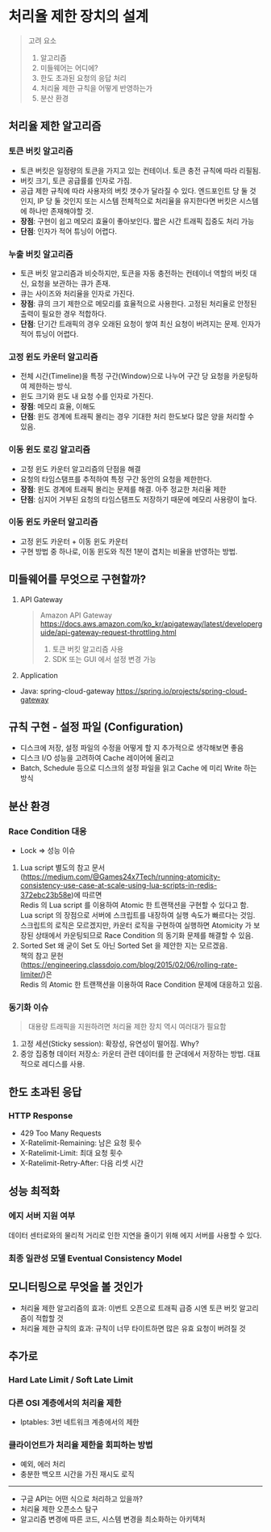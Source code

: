 # 처리율 제한 장치의 설계
> 고려 요소
> 1. 알고리즘
> 2. 미들웨어는 어디에?
> 3. 한도 초과된 요청의 응답 처리
> 4. 처리율 제한 규칙을 어떻게 반영하는가
> 5. 분산 환경

## 처리율 제한 알고리즘
### 토큰 버킷 알고리즘
- 토큰 버킷은 일정량의 토큰을 가지고 있는 컨테이너. 토큰 충전 규칙에 따라 리필됨.
- 버킷 크기, 토큰 공급률를 인자로 가짐.
- 공급 제한 규칙에 따라 사용자의 버킷 갯수가 달라질 수 있다. 
  엔드포인트 당 둘 것인지, IP 당 둘 것인지 또는 시스템 전체적으로 처리율을 유지한다면 버킷은 시스템에 하나만 존재해야할 것.
- **장점**: 구현이 쉽고 메모리 효율이 좋아보인다. 짧은 시간 트래픽 집중도 처리 가능
- **단점**: 인자가 적어 튜닝이 어렵다.

### 누출 버킷 알고리즘
- 토큰 버킷 알고리즘과 비슷하지만, 토큰을 자동 충전하는 컨테이너 역할의 버킷 대신, 요청을 보관하는 큐가 존재.
- 큐는 사이즈와 처리율을 인자로 가진다.
- **장점**: 큐의 크기 제한으로 메모리를 효율적으로 사용한다. 고정된 처리율로 안정된 출력이 필요한 경우 적합하다.
- **단점**: 단기간 트래픽의 경우 오래된 요청이 쌓여 최신 요청이 버려지는 문제. 인자가 적어 튜닝이 어렵다.

### 고정 윈도 카운터 알고리즘
- 전체 시간(Timeline)을 특정 구간(Window)으로 나누어 구간 당 요청을 카운팅하여 제한하는 방식.
- 윈도 크기와 윈도 내 요청 수를 인자로 가진다.
- **장점**: 메모리 효율, 이해도
- **단점**: 윈도 경계에 트래픽 몰리는 경우 기대한 처리 한도보다 많은 양을 처리할 수 있음.

### 이동 윈도 로깅 알고리즘
- 고정 윈도 카운터 알고리즘의 단점을 해결
- 요청의 타임스탬프를 추적하여 특정 구간 동안의 요청을 제한한다.
- **장점**: 윈도 경계에 트래픽 몰리는 문제를 해결. 아주 정교한 처리율 제한
- **단점**: 심지어 거부된 요청의 타임스탬프도 저장하기 때문에 메모리 사용량이 높다.

### 이동 윈도 카운터 알고리즘
- 고정 윈도 카운터 + 이동 윈도 카운터
- 구현 방법 중 하나로, 이동 윈도와 직전 1분이 겹치는 비율을 반영하는 방법.

## 미들웨어를 무엇으로 구현할까?
1. API Gateway
    > Amazon API Gateway
    > https://docs.aws.amazon.com/ko_kr/apigateway/latest/developerguide/api-gateway-request-throttling.html
    > 1. 토큰 버킷 알고리즘 사용
    > 2. SDK 또는 GUI 에서 설정 변경 가능
2. Application
- Java: spring-cloud-gateway https://spring.io/projects/spring-cloud-gateway

## 규칙 구현 - 설정 파일 (Configuration)
- 디스크에 저장, 설정 파일의 수정을 어떻게 할 지 추가적으로 생각해보면 좋음
- 디스크 I/O 성능을 고려하여 Cache 레이어에 올리고
- Batch, Schedule 등으로 디스크의 설정 파일을 읽고 Cache 에 미리 Write 하는 방식

## 분산 환경
### Race Condition 대응
- Lock => 성능 이슈
1. Lua script
별도의 참고 문서(https://medium.com/@Games24x7Tech/running-atomicity-consistency-use-case-at-scale-using-lua-scripts-in-redis-372ebc23b58e)에 따르면  
Redis 의 Lua script 를 이용하여 Atomic 한 트랜잭션을 구현할 수 있다고 함.  
Lua script 의 장점으로 서버에 스크립트를 내장하여 실행 속도가 빠르다는 것임.  
스크립트의 로직은 모르겠지만, 카운터 로직을 구현하여 실행하면 Atomicity 가 보장된 상태에서 카운팅되므로 Race Condition 의 동기화 문제를 해결할 수 있음.
2. Sorted Set
왜 굳이 Set 도 아닌 Sorted Set 을 제안한 지는 모르겠음.  
책의 참고 문헌 (https://engineering.classdojo.com/blog/2015/02/06/rolling-rate-limiter/)은  
Redis 의 Atomic 한 트랜잭션을 이용하여 Race Condition 문제에 대응하고 있음.


### 동기화 이슈
> 대용량 트래픽을 지원하려면 처리율 제한 장치 역시 여러대가 필요함
1. 고정 세션(Sticky session): 확장성, 유연성이 떨어짐. Why? 
2. 중앙 집중형 데이터 저장소: 카운터 관련 데이터를 한 군데에서 저장하는 방법. 대표적으로 레디스를 사용.


## 한도 초과된 응답
### HTTP Response
- 429 Too Many Requests
- X-Ratelimit-Remaining: 남은 요청 횟수
- X-Ratelimit-Limit: 최대 요청 횟수
- X-Ratelimit-Retry-After: 다음 리셋 시간

## 성능 최적화
### 에지 서버 지원 여부
데이터 센터로와의 물리적 거리로 인한 지연을 줄이기 위해 에지 서버를 사용할 수 있다.
### 최종 일관성 모델 Eventual Consistency Model


## 모니터링으로 무엇을 볼 것인가
- 처리율 제한 알고리즘의 효과: 이번트 오픈으로 트래픽 급증 시엔 토큰 버킷 알고리즘이 적합할 것
- 처리율 제한 규칙의 효과: 규칙이 너무 타이트하면 많은 유효 요청이 버려질 것 

## 추가로
### Hard Late Limit / Soft Late Limit
### 다른 OSI 계층에서의 처리율 제한
- Iptables: 3번 네트워크 계층에서의 제한
### 클라이언트가 처리율 제한을 회피하는 방법
- 예외, 에러 처리
- 충분한 백오프 시간을 가진 재시도 로직

---

- 구글 API는 어떤 식으로 처리하고 있을까?
- 처리율 제한 오픈소스 탐구
- 알고리즘 변경에 따른 코드, 시스템 변경을 최소화하는 아키텍처


